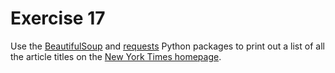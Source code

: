 # Exercise 17

Use the [BeautifulSoup](https://www.crummy.com/software/BeautifulSoup/bs4/doc/) and [requests](https://pypi.org/project/requests/) Python packages to 
print out a list of all the article titles on the [New York 
Times homepage](https://www.nytimes.com/).